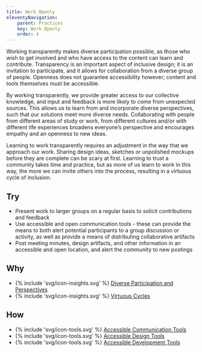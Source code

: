 ```yaml
---
title: Work Openly
eleventyNavigation:
    parent: Practices
    key: Work Openly
    order: 4
---
```


Working transparently makes diverse participation possible,
as those who wish to get involved and who have access to
the content can learn and contribute. Transparency is an
important aspect of inclusive design; it is an invitation to
participate, and it allows for collaboration from a diverse
group of people. Openness does not guarantee accessibility
however; content and tools themselves must be accessible.

By working transparently, we provide greater access to our
collective knowledge, and input and feedback is more likely
to come from unexpected sources. This allows us to learn
from and incorporate diverse perspectives, such that our
solutions meet more diverse needs. Collaborating with people from different areas of study or work, from different cultures and/or with different life experiences broadens everyone’s perspective and encourages empathy and an openness to new ideas.

Learning to work transparently requires an adjustment in
the way that we approach our work. Sharing design ideas,
sketches or unpolished mockups before they are complete
can be scary at first. Learning to trust a community takes
time and practice, but as more of us learn to work in this
way, the more we can invite others into the process,
resulting in a virtuous cycle of inclusion.

## Try

* Present work to larger groups on a regular basis to solicit contributions and feedback
* Use accessible and open communication tools - these can provide the means to both alert potential participants to a group discussion or activity, as well as provide a means of distributing collaborative artifacts
* Post meeting minutes, design artifacts, and other information in an accessible and open location, and alert the community to new postings

## Why

* {% include 'svg/icon-insights.svg' %} [Diverse Participation and Perspectives](/insights/DiverseParticipationAndPerspectives.html)
* {% include 'svg/icon-insights.svg' %} [Virtuous Cycles](/insights/VirtuousCycles.html)

## How

* {% include 'svg/icon-tools.svg' %} [Accessible Communication Tools](/tools/AccessibleCommunicationTools.html)
* {% include 'svg/icon-tools.svg' %} [Accessible Design Tools](/tools/AccessibleDesignTools.html)
* {% include 'svg/icon-tools.svg' %} [Accessible Development Tools](/tools/AccessibleDevelopmentTools.html)
